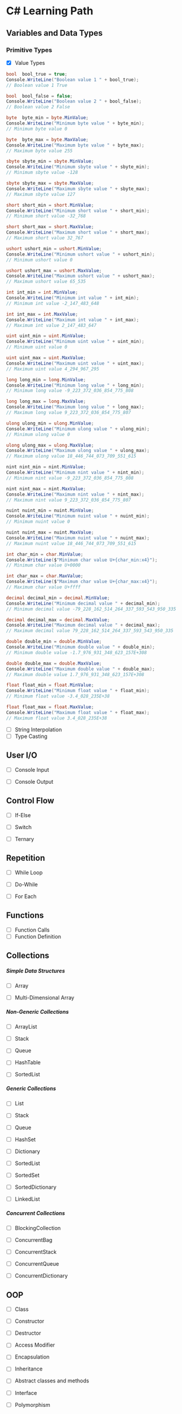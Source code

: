 # C# Learning Path

## Variables and Data Types
### Primitive Types
- [x] Value Types
```csharp
bool  bool_true = true;
Console.WriteLine("Boolean value 1 " + bool_true);
// Boolean value 1 True
```

```csharp
bool  bool_false = false;
Console.WriteLine("Boolean value 2 " + bool_false);
// Boolean value 2 False
```

```csharp
byte  byte_min = byte.MinValue;
Console.WriteLine("Minimum byte value " + byte_min);
// Minimum byte value 0
```

```csharp
byte  byte_max = byte.MaxValue;
Console.WriteLine("Maximum byte value " + byte_max);
// Maximum byte value 255
```

```csharp
sbyte sbyte_min = sbyte.MinValue;
Console.WriteLine("Minimum sbyte value " + sbyte_min);
// Minimum sbyte value -128
```

```csharp
sbyte sbyte_max = sbyte.MaxValue;
Console.WriteLine("Maximum sbyte value " + sbyte_max);
// Maximum sbyte value 127
```

```csharp
short short_min = short.MinValue;
Console.WriteLine("Minimum short value " + short_min);
// Minimum short value -32_768
```

```csharp
short short_max = short.MaxValue;
Console.WriteLine("Maximum short value " + short_max);
// Maximum short value 32_767
```

```csharp
ushort ushort_min = ushort.MinValue;
Console.WriteLine("Minimum ushort value " + ushort_min);
// Minimum ushort value 0
```

```csharp
ushort ushort_max = ushort.MaxValue;
Console.WriteLine("Maximum ushort value " + ushort_max);
// Maximum ushort value 65_535
```

```csharp
int int_min = int.MinValue;
Console.WriteLine("Minimum int value " + int_min);
// Minimum int value -2_147_483_648
```

```csharp
int int_max = int.MaxValue;
Console.WriteLine("Maximum int value " + int_max);
// Maximum int value 2_147_483_647
```

```csharp
uint uint_min = uint.MinValue;
Console.WriteLine("Minimum uint value " + uint_min);
// Minimum uint value 0
```

```csharp
uint uint_max = uint.MaxValue;
Console.WriteLine("Maximum uint value " + uint_max);
// Maximum uint value 4_294_967_295
```

```csharp
long long_min = long.MinValue;
Console.WriteLine("Minimum long value " + long_min);
// Minimum long value -9_223_372_036_854_775_808
```

```csharp
long long_max = long.MaxValue;
Console.WriteLine("Maximum long value " + long_max);
// Maximum long value 9_223_372_036_854_775_807
```

```csharp
ulong ulong_min = ulong.MinValue;
Console.WriteLine("Minimum ulong value " + ulong_min);
// Minimum ulong value 0
```

```csharp
ulong ulong_max = ulong.MaxValue;
Console.WriteLine("Maximum ulong value " + ulong_max);
// Maximum ulong value 18_446_744_073_709_551_615
```

```csharp
nint nint_min = nint.MinValue;
Console.WriteLine("Minimum nint value " + nint_min);
// Minimum nint value -9_223_372_036_854_775_808
```

```csharp
nint nint_max = nint.MaxValue;
Console.WriteLine("Maximum nint value " + nint_max);
// Maximum nint value 9_223_372_036_854_775_807
```

```csharp
nuint nuint_min = nuint.MinValue;
Console.WriteLine("Minimum nuint value " + nuint_min);
// Minimum nuint value 0
```

```csharp
nuint nuint_max = nuint.MaxValue;
Console.WriteLine("Maximum nuint value " + nuint_max);
// Maximum nuint value 18_446_744_073_709_551_615
```

```csharp
int char_min = char.MinValue;
Console.WriteLine($"Minimum char value U+{char_min:x4}");
// Minimum char value U+0000
```

```csharp
int char_max = char.MaxValue;
Console.WriteLine($"Maximum char value U+{char_max:x4}");
// Maximum char value U+ffff
```

```csharp
decimal decimal_min = decimal.MinValue;
Console.WriteLine("Minimum decimal value " + decimal_min);
// Minimum decimal value -79_228_162_514_264_337_593_543_950_335
```

```csharp
decimal decimal_max = decimal.MaxValue;
Console.WriteLine("Maximum decimal value " + decimal_max);
// Maximum decimal value 79_228_162_514_264_337_593_543_950_335
```

```csharp
double double_min = double.MinValue;
Console.WriteLine("Minimum double value " + double_min);
// Minimum double value -1.7_976_931_348_623_157E+308
```

```csharp
double double_max = double.MaxValue;
Console.WriteLine("Maximum double value " + double_max);
// Maximum double value 1.7_976_931_348_623_157E+308
```

```csharp
float float_min = float.MinValue;
Console.WriteLine("Minimum float value " + float_min);
// Minimum float value -3.4_028_235E+38
```

```csharp
float float_max = float.MaxValue;
Console.WriteLine("Maximum float value " + float_max);
// Maximum float value 3.4_028_235E+38
```
- [ ] String Interpolation
- [ ] Type Casting

## User I/O
- [ ] Console Input
- [ ] Console Output


## Control Flow
- [ ] If-Else
- [ ] Switch
- [ ] Ternary


## Repetition
- [ ] While Loop
- [ ] Do-While
- [ ] For Each


## Functions 
- [ ] Function Calls
- [ ] Function Definition

## Collections
##### Simple Data Structures
- [ ] Array
- [ ] Multi-Dimensional Array


##### Non-Generic Collections
- [ ] ArrayList
- [ ] Stack
- [ ] Queue
- [ ] HashTable
- [ ] SortedList


##### Generic Collections
- [ ] List
- [ ] Stack
- [ ] Queue
- [ ] HashSet
- [ ] Dictionary
- [ ] SortedList
- [ ] SortedSet
- [ ] SortedDictionary
- [ ] LinkedList


##### Concurrent Collections
- [ ] BlockingCollection
- [ ] ConcurrentBag
- [ ] ConcurrentStack
- [ ] ConcurrentQueue
- [ ] ConcurrentDictionary


## OOP
- [ ] Class
- [ ] Constructor
- [ ] Destructor
- [ ] Access Modifier
- [ ] Encapsulation
- [ ] Inheritance
- [ ] Abstract classes and methods
- [ ] Interface
- [ ] Polymorphism


